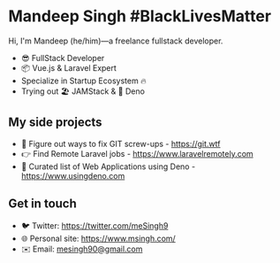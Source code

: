 # Mandeep Singh #BlackLivesMatter
Hi, I'm Mandeep (he/him)—a freelance fullstack developer.

- 😎 FullStack Developer
- 📦 Vue.js & Laravel Expert
- Specialize in Startup Ecosystem 🔥
- Trying out 🏖 JAMStack & 🦕 Deno

## My side projects
- 💩 Figure out ways to fix GIT screw-ups - https://git.wtf
- 👉 Find Remote Laravel jobs - https://www.laravelremotely.com
- 🦕 Curated list of Web Applications using Deno - https://www.usingdeno.com

## Get in touch
- 🐦 Twitter: https://twitter.com/meSingh9
- 🌐 Personal site: https://www.msingh.com/
- ✉️ Email: mesingh90@gmail.com

